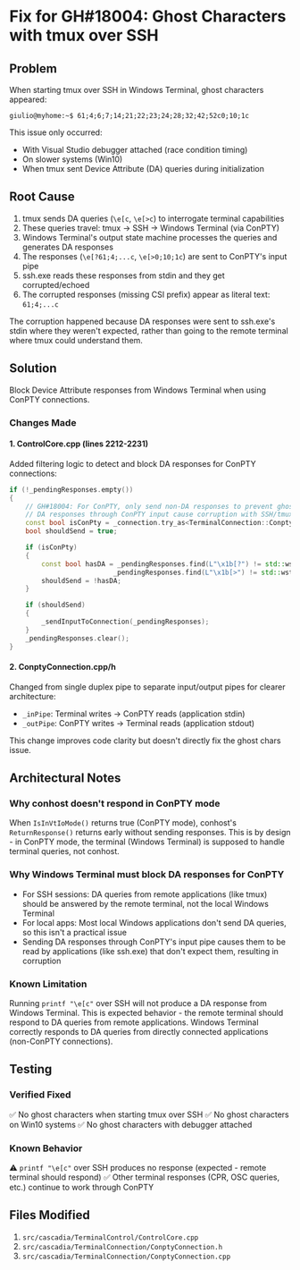 # Fix for GH#18004: Ghost Characters with tmux over SSH

## Problem

When starting tmux over SSH in Windows Terminal, ghost characters appeared:
```
giulio@myhome:~$ 61;4;6;7;14;21;22;23;24;28;32;42;52c0;10;1c
```

This issue only occurred:
- With Visual Studio debugger attached (race condition timing)
- On slower systems (Win10)
- When tmux sent Device Attribute (DA) queries during initialization

## Root Cause

1. tmux sends DA queries (`\e[c`, `\e[>c`) to interrogate terminal capabilities
2. These queries travel: tmux → SSH → Windows Terminal (via ConPTY)
3. Windows Terminal's output state machine processes the queries and generates DA responses
4. The responses (`\e[?61;4;...c`, `\e[>0;10;1c`) are sent to ConPTY's input pipe
5. ssh.exe reads these responses from stdin and they get corrupted/echoed
6. The corrupted responses (missing CSI prefix) appear as literal text: `61;4;...c`

The corruption happened because DA responses were sent to ssh.exe's stdin where they weren't expected, rather than going to the remote terminal where tmux could understand them.

## Solution

Block Device Attribute responses from Windows Terminal when using ConPTY connections.

### Changes Made

#### 1. ControlCore.cpp (lines 2212-2231)
Added filtering logic to detect and block DA responses for ConPTY connections:
```cpp
if (!_pendingResponses.empty())
{
    // GH#18004: For ConPTY, only send non-DA responses to prevent ghost chars
    // DA responses through ConPTY input cause corruption with SSH/tmux
    const bool isConPty = _connection.try_as<TerminalConnection::ConptyConnection>() != nullptr;
    bool shouldSend = true;

    if (isConPty)
    {
        const bool hasDA = _pendingResponses.find(L"\x1b[?") != std::wstring::npos ||
                          _pendingResponses.find(L"\x1b[>") != std::wstring::npos;
        shouldSend = !hasDA;
    }

    if (shouldSend)
    {
        _sendInputToConnection(_pendingResponses);
    }
    _pendingResponses.clear();
}
```

#### 2. ConptyConnection.cpp/h
Changed from single duplex pipe to separate input/output pipes for clearer architecture:
- `_inPipe`: Terminal writes → ConPTY reads (application stdin)
- `_outPipe`: ConPTY writes → Terminal reads (application stdout)

This change improves code clarity but doesn't directly fix the ghost chars issue.

## Architectural Notes

### Why conhost doesn't respond in ConPTY mode
When `IsInVtIoMode()` returns true (ConPTY mode), conhost's `ReturnResponse()` returns early without sending responses. This is by design - in ConPTY mode, the terminal (Windows Terminal) is supposed to handle terminal queries, not conhost.

### Why Windows Terminal must block DA responses for ConPTY
- For SSH sessions: DA queries from remote applications (like tmux) should be answered by the remote terminal, not the local Windows Terminal
- For local apps: Most local Windows applications don't send DA queries, so this isn't a practical issue
- Sending DA responses through ConPTY's input pipe causes them to be read by applications (like ssh.exe) that don't expect them, resulting in corruption

### Known Limitation
Running `printf "\e[c"` over SSH will not produce a DA response from Windows Terminal. This is expected behavior - the remote terminal should respond to DA queries from remote applications. Windows Terminal correctly responds to DA queries from directly connected applications (non-ConPTY connections).

## Testing

### Verified Fixed
✅ No ghost characters when starting tmux over SSH
✅ No ghost characters on Win10 systems
✅ No ghost characters with debugger attached

### Known Behavior
⚠️ `printf "\e[c"` over SSH produces no response (expected - remote terminal should respond)
✅ Other terminal responses (CPR, OSC queries, etc.) continue to work through ConPTY

## Files Modified

1. `src/cascadia/TerminalControl/ControlCore.cpp`
2. `src/cascadia/TerminalConnection/ConptyConnection.h`
3. `src/cascadia/TerminalConnection/ConptyConnection.cpp`

